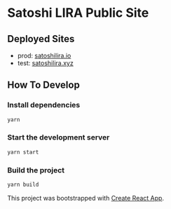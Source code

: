 # Satoshi LIRA Public Site

## Deployed Sites

- prod: [satoshilira.io](https://satoshilira.io)
- test: [satoshilira.xyz](https://satoshilira.xyz)

## How To Develop

### Install dependencies

```bash
yarn
```

### Start the development server

```bash
yarn start
```

### Build the project
```bash
yarn build
```

This project was bootstrapped with [Create React App](https://github.com/facebook/create-react-app).
